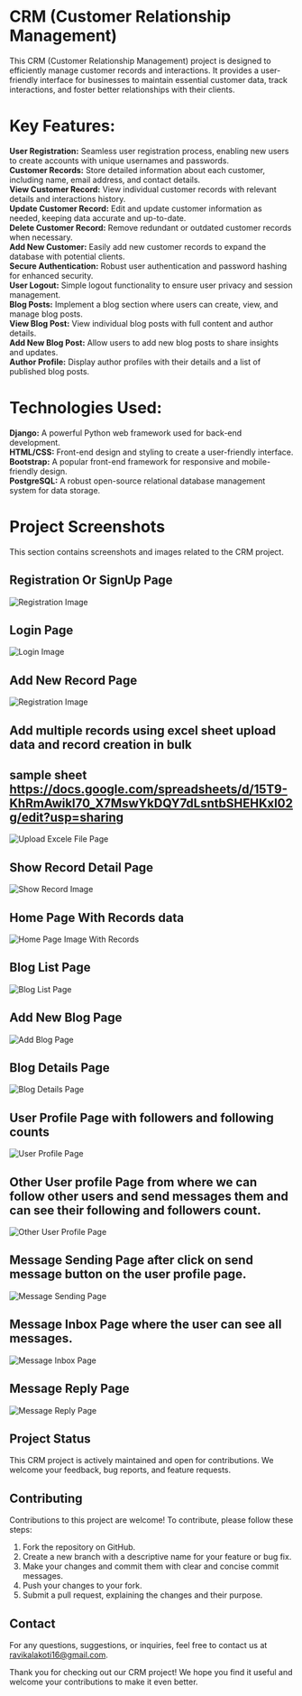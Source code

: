 # CRM (Customer Relationship Management)
This CRM (Customer Relationship Management) project is designed to efficiently manage customer records and interactions. It provides a user-friendly interface for businesses to maintain essential customer data, track interactions, and foster better relationships with their clients.

# Key Features:
<b>User Registration:</b> Seamless user registration process, enabling new users to create accounts with unique usernames and passwords.<br>
<b>Customer Records:</b> Store detailed information about each customer, including name, email address, and contact details.<br>
<b>View Customer Record:</b> View individual customer records with relevant details and interactions history.<br>
<b>Update Customer Record:</b> Edit and update customer information as needed, keeping data accurate and up-to-date.<br>
<b>Delete Customer Record:</b> Remove redundant or outdated customer records when necessary.<br>
<b>Add New Customer:</b> Easily add new customer records to expand the database with potential clients.<br>
<b>Secure Authentication:</b> Robust user authentication and password hashing for enhanced security.<br>
<b>User Logout:</b> Simple logout functionality to ensure user privacy and session management.<br>
<b>Blog Posts:</b> Implement a blog section where users can create, view, and manage blog posts.<br>
<b>View Blog Post:</b> View individual blog posts with full content and author details.<br>
<b>Add New Blog Post:</b> Allow users to add new blog posts to share insights and updates.<br>
<b>Author Profile:</b> Display author profiles with their details and a list of published blog posts.<br>

# Technologies Used:
<b>Django:</b> A powerful Python web framework used for back-end development.<br>
<b>HTML/CSS:</b> Front-end design and styling to create a user-friendly interface.<br>
<b>Bootstrap:</b> A popular front-end framework for responsive and mobile-friendly design.<br>
<b>PostgreSQL:</b> A robust open-source relational database management system for data storage.<br>

# Project Screenshots
This section contains screenshots and images related to the CRM project.

## Registration Or SignUp Page
![Registration Image](https://github.com/Ravikalakoti/CRM-App/blob/main/dcrm/Images/Screenshot%20from%202023-08-01%2014-09-04.png)

## Login Page
![Login Image](https://github.com/Ravikalakoti/CRM-App/blob/main/dcrm/Images/Screenshot%20from%202023-08-01%2014-08-51.png)

## Add New Record Page
![Registration Image](https://github.com/Ravikalakoti/CRM-App/blob/main/dcrm/Images/Screenshot%20from%202023-08-01%2014-08-37.png)

## Add multiple records using excel sheet upload data and record creation in bulk
## sample sheet https://docs.google.com/spreadsheets/d/15T9-KhRmAwikI70_X7MswYkDQY7dLsntbSHEHKxI02g/edit?usp=sharing
![Upload Excele File Page](https://github.com/Ravikalakoti/CRM-App/blob/main/dcrm/Images/import.png)

## Show Record Detail Page
![Show Record Image](https://github.com/Ravikalakoti/CRM-App/blob/main/dcrm/Images/Screenshot%20from%202023-08-01%2014-42-14.png)

## Home Page With Records data
![Home Page Image With Records](https://github.com/Ravikalakoti/CRM-App/blob/main/dcrm/Images/Screenshot%20from%202023-08-01%2014-42-29.png)

## Blog List Page
![Blog List Page](https://github.com/Ravikalakoti/CRM-App/blob/main/dcrm/Images/blog_list.png)

## Add New Blog Page
![Add Blog Page](https://github.com/Ravikalakoti/CRM-App/blob/main/dcrm/Images/add_blog.png)

## Blog Details Page
![Blog Details Page](https://github.com/Ravikalakoti/CRM-App/blob/main/dcrm/Images/blog_detail.png)

## User Profile Page with followers and following counts
![User Profile Page](https://github.com/Ravikalakoti/CRM-App/blob/main/dcrm/Images/self_profile.png)

## Other User profile Page from where we can follow other users and send messages them and can see their following and followers count.
![Other User Profile Page](https://github.com/Ravikalakoti/CRM-App/blob/main/dcrm/Images/other_user.png)

## Message Sending Page after click on send message button on the user profile page.
![Message Sending Page](https://github.com/Ravikalakoti/CRM-App/blob/main/dcrm/Images/msg.png)

## Message Inbox Page where the user can see all messages.
![Message Inbox Page](https://github.com/Ravikalakoti/CRM-App/blob/main/dcrm/Images/inbox.png)

## Message Reply Page
![Message Reply Page](https://github.com/Ravikalakoti/CRM-App/blob/main/dcrm/Images/reply.png)
## Project Status
This CRM project is actively maintained and open for contributions. We welcome your feedback, bug reports, and feature requests.

## Contributing

Contributions to this project are welcome! To contribute, please follow these steps:

1. Fork the repository on GitHub.
2. Create a new branch with a descriptive name for your feature or bug fix.
3. Make your changes and commit them with clear and concise commit messages.
4. Push your changes to your fork.
5. Submit a pull request, explaining the changes and their purpose.

## Contact

For any questions, suggestions, or inquiries, feel free to contact us at ravikalakoti16@gmail.com.

Thank you for checking out our CRM project! We hope you find it useful and welcome your contributions to make it even better.

